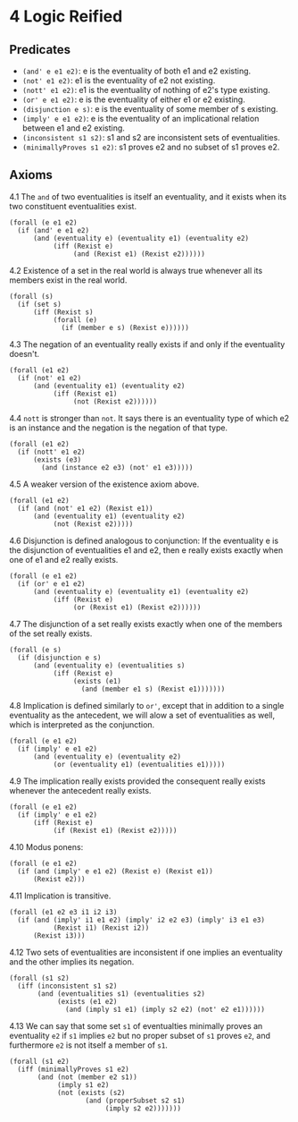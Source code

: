 # 4 Logic Reified

## Predicates

- `(and' e e1 e2)`: e is the eventuality of both e1 and e2 existing.
- `(not' e1 e2)`: e1 is the eventuality of e2 not existing.
- `(nott' e1 e2)`: e1 is the eventuality of nothing of e2's type existing.
- `(or' e e1 e2)`: e is the eventuality of either e1 or e2 existing.
- `(disjunction e s)`: e is the eventuality of some member of s existing.
- `(imply' e e1 e2)`: e is the eventuality of an implicational relation
  between e1 and e2 existing.
- `(inconsistent s1 s2)`: s1 and s2 are inconsistent sets of eventualities.
- `(minimallyProves s1 e2)`: s1 proves e2 and no subset of s1 proves e2.

## Axioms

4.1 The `and` of two eventualities is itself an eventuality, and it exists
when its two constituent eventualities exist.

```
(forall (e e1 e2)
  (if (and' e e1 e2)
      (and (eventuality e) (eventuality e1) (eventuality e2)
           (iff (Rexist e)
                (and (Rexist e1) (Rexist e2))))))
```

4.2 Existence of a set in the real world is always true whenever all its
members exist in the real world.

```
(forall (s)
  (if (set s)
      (iff (Rexist s)
           (forall (e)
             (if (member e s) (Rexist e))))))
```

4.3 The negation of an eventuality really exists if and only if the
eventuality doesn't.

```
(forall (e1 e2)
  (if (not' e1 e2)
      (and (eventuality e1) (eventuality e2)
           (iff (Rexist e1)
                (not (Rexist e2))))))
```

4.4 `nott` is stronger than `not`. It says there is an eventuality type of
which e2 is an instance and the negation is the negation of that type.

```
(forall (e1 e2)
  (if (nott' e1 e2)
      (exists (e3)
        (and (instance e2 e3) (not' e1 e3)))))
```

4.5 A weaker version of the existence axiom above.

```
(forall (e1 e2)
  (if (and (not' e1 e2) (Rexist e1))
      (and (eventuality e1) (eventuality e2)
           (not (Rexist e2)))))
```

4.6 Disjunction is defined analogous to conjunction: If the eventuality e
is the disjunction of eventualities e1 and e2, then e really exists
exactly when one of e1 and e2 really exists.

```
(forall (e e1 e2)
  (if (or' e e1 e2)
      (and (eventuality e) (eventuality e1) (eventuality e2)
           (iff (Rexist e)
                (or (Rexist e1) (Rexist e2))))))
```

4.7 The disjunction of a set really exists exactly when one of the members
of the set really exists.

```
(forall (e s)
  (if (disjunction e s)
      (and (eventuality e) (eventualities s)
           (iff (Rexist e)
                (exists (e1)
                  (and (member e1 s) (Rexist e1)))))))
```

4.8 Implication is defined similarly to `or'`, except that in addition to
a single eventuality as the antecedent, we will alow a set of
eventualities as well, which is interpreted as the conjunction.

```
(forall (e e1 e2)
  (if (imply' e e1 e2)
      (and (eventuality e) (eventuality e2)
           (or (eventuality e1) (eventualities e1)))))
```

4.9 The implication really exists provided the consequent really exists
whenever the antecedent really exists.

```
(forall (e e1 e2)
  (if (imply' e e1 e2)
      (iff (Rexist e)
           (if (Rexist e1) (Rexist e2)))))
```

4.10 Modus ponens:

```
(forall (e e1 e2)
  (if (and (imply' e e1 e2) (Rexist e) (Rexist e1))
      (Rexist e2)))
```

4.11 Implication is transitive.

```
(forall (e1 e2 e3 i1 i2 i3)
  (if (and (imply' i1 e1 e2) (imply' i2 e2 e3) (imply' i3 e1 e3)
           (Rexist i1) (Rexist i2))
      (Rexist i3)))
```

4.12 Two sets of eventualities are inconsistent if one implies an
eventuality and the other implies its negation.

```
(forall (s1 s2)
  (iff (inconsistent s1 s2)
       (and (eventualities s1) (eventualities s2)
            (exists (e1 e2)
              (and (imply s1 e1) (imply s2 e2) (not' e2 e1))))))
```

4.13 We can say that some set `s1` of eventualties minimally proves an
eventuality `e2` if `s1` implies `e2` but no proper subset
of `s1` proves `e2`, and furthermore `e2` is not itself a
member of `s1`.

```
(forall (s1 e2)
  (iff (minimallyProves s1 e2)
       (and (not (member e2 s1))
            (imply s1 e2)
            (not (exists (s2)
                   (and (properSubset s2 s1)
                        (imply s2 e2)))))))
```
